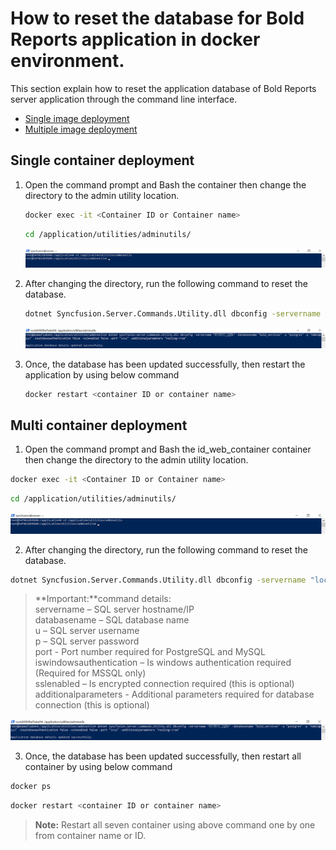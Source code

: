 # How to reset the database for Bold Reports application in docker environment.

This section explain how to reset the application database of Bold Reports server application through the command line interface.

* [Single image deployment](#single-container-deployment)
* [Multiple image deployment](#multi-container-deployment)

## Single container deployment

1. Open the command prompt and Bash the container then change the directory to the admin utility location.
   ```sh
   docker exec -it <Container ID or Container name>
   ``` 

   ```sh
   cd /application/utilities/adminutils/
   ``` 

   ![path-command](../images/path-command.png)

2. After changing the directory, run the following command to reset the database.

   ```sh
   dotnet Syncfusion.Server.Commands.Utility.dll dbconfig -servername "localhost" -databasename "BoldReportsMasterDatabase" -u "Admin" -p "Admin@12345" -iswindowsauthentication false -sslenabled false -port "5432" -additionalparameters "Pooling=True"   
   ``` 

   ![database-reset](../images/database-reset.png)

3. Once, the database has been updated successfully, then restart the application by using below command

   ```sh
   docker restart <container ID or container name>
   ``` 

## Multi container deployment

1. Open the command prompt and Bash the id_web_container container then change the directory to the admin utility location.

```sh
docker exec -it <Container ID or Container name>
``` 

```sh
cd /application/utilities/adminutils/
``` 
   ![path-command](../images/path-command.png)

2. After changing the directory, run the following command to reset the database.

```sh
dotnet Syncfusion.Server.Commands.Utility.dll dbconfig -servername "localhost" -databasename "BoldReportsMasterDatabase" -u "Admin" -p "Admin@12345" -iswindowsauthentication false -sslenabled false -port "5432" -additionalparameters "Pooling=True"   
``` 
>**Important:**command details:<br />
> servername – SQL server hostname/IP<br />
> databasename – SQL database name<br />
> u – SQL server username<br />
> p – SQL server password<br />
> port - Port number required for PostgreSQL and MySQL<br />
> iswindowsauthentication – Is windows authentication required (Required for MSSQL only)<br />
> sslenabled – Is encrypted connection required (this is optional)<br />
> additionalparameters - Additional parameters required for database connection (this is optional)

![database-reset](../images/database-reset.png)

3. Once, the database has been updated successfully, then restart all container by using below command

```sh
docker ps 
``` 

```sh
docker restart <container ID or container name>
``` 

> **Note:** Restart all seven container using above command one by one from container name or ID.
